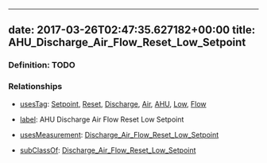 
---
date: 2017-03-26T02:47:35.627182+00:00
title: AHU_Discharge_Air_Flow_Reset_Low_Setpoint
---
### Definition: TODO

### Relationships

* [usesTag](https://brickschema.org/schema/1.0/BrickFrame#usesTag): [Setpoint](https://brickschema.org/schema/1.0/BrickTag#Setpoint), [Reset](https://brickschema.org/schema/1.0/BrickTag#Reset), [Discharge](https://brickschema.org/schema/1.0/BrickTag#Discharge), [Air](https://brickschema.org/schema/1.0/BrickTag#Air), [AHU](https://brickschema.org/schema/1.0/BrickTag#AHU), [Low](https://brickschema.org/schema/1.0/BrickTag#Low), [Flow](https://brickschema.org/schema/1.0/BrickTag#Flow)

* [label](http://www.w3.org/2000/01/rdf-schema#label): AHU Discharge Air Flow Reset Low Setpoint

* [usesMeasurement](https://brickschema.org/schema/1.0/BrickFrame#usesMeasurement): [Discharge_Air_Flow_Reset_Low_Setpoint](https://brickschema.org/schema/1.0/Brick#Discharge_Air_Flow_Reset_Low_Setpoint)

* [subClassOf](http://www.w3.org/2000/01/rdf-schema#subClassOf): [Discharge_Air_Flow_Reset_Low_Setpoint](https://brickschema.org/schema/1.0/Brick#Discharge_Air_Flow_Reset_Low_Setpoint)
